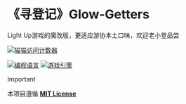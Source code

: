 # 《寻登记》Glow-Getters
Light Up游戏的魔改版，更适应游协本土口味，欢迎老小登品尝

[![猫猫访问计数器](https://starry-trace-sky-moe-counter.vercel.app/get/@Glow-Getters?theme=rule34)](#)

[![编程语言](https://img.shields.io/badge/编程语言-C_Sharp-green.svg?style=for-the-badge)](#)
[![游戏引擎](https://img.shields.io/badge/游戏引擎-Godot_v4.4.1.stable.mono-blue.svg?style=for-the-badge)](#)

> [!IMPORTANT]
> 本项目遵循 [**MIT License**](https://github.com/Yumihoshi/Glow-Getters/blob/main/LICENSE)
